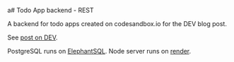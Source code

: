 a# Todo App backend - REST

A backend for todo apps created on codesandbox.io for the DEV blog post.

See [post on DEV](https://dev.to/petr7555/beginner-s-guide-to-react-state-49j8).

PostgreSQL runs on [ElephantSQL](https://www.elephantsql.com/).
Node server runs on [render](https://todo-backend-rest.onrender.com/todos).
